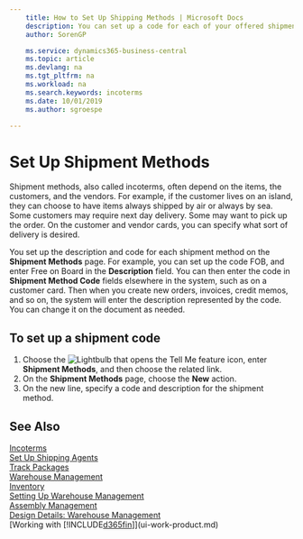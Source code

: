 ```yaml
---
    title: How to Set Up Shipping Methods | Microsoft Docs
    description: You can set up a code for each of your offered shipment methods, such as  and enter information about them.
    author: SorenGP

    ms.service: dynamics365-business-central
    ms.topic: article
    ms.devlang: na
    ms.tgt_pltfrm: na
    ms.workload: na
    ms.search.keywords: incoterms
    ms.date: 10/01/2019
    ms.author: sgroespe

---
```

# Set Up Shipment Methods
Shipment methods, also called incoterms, often depend on the items, the customers, and the vendors. For example, if the customer lives on an island, they can choose to have items always shipped by air or always by sea. Some customers may require next day delivery. Some may want to pick up the order. On the customer and vendor cards, you can specify what sort of delivery is desired.

You set up the description and code for each shipment method on the **Shipment Methods** page. For example, you can set up the code FOB, and enter Free on Board in the **Description** field. You can then enter the code in **Shipment Method Code** fields elsewhere in the system, such as on a customer card. Then when you create new orders, invoices, credit memos, and so on, the system will enter the description represented by the code. You can change it on the document as needed.

## To set up a shipment code
1. Choose the ![Lightbulb that opens the Tell Me feature](media/ui-search/search_small.png "Tell me what you want to do") icon, enter **Shipment Methods**, and then choose the related link.
2. On the **Shipment Methods** page, choose the **New** action.
3. On the new line, specify a code and description for the shipment method.

## See Also
[Incoterms](https://iccwbo.org/resources-for-business/incoterms-rules)  
[Set Up Shipping Agents](sales-how-to-set-up-shipping-agents.md)  
[Track Packages](sales-how-track-packages.md)    
[Warehouse Management](warehouse-manage-warehouse.md)  
[Inventory](inventory-manage-inventory.md)  
[Setting Up Warehouse Management](warehouse-setup-warehouse.md)     
[Assembly Management](assembly-assemble-items.md)    
[Design Details: Warehouse Management](design-details-warehouse-management.md)  
[Working with [!INCLUDE[d365fin](includes/d365fin_md.md)]](ui-work-product.md)  
